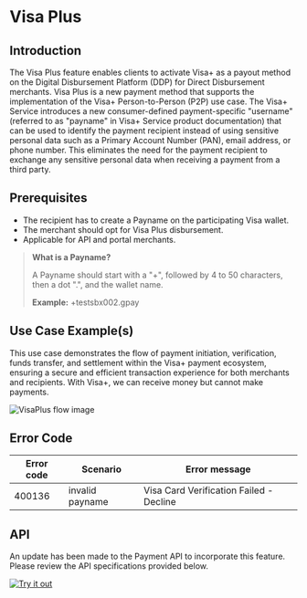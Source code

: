 # Visa Plus

## Introduction

The Visa Plus feature enables clients to activate Visa+ as a payout method on the Digital Disbursement Platform (DDP) for Direct Disbursement merchants. Visa Plus is a new payment method that supports the implementation of the Visa+ Person-to-Person (P2P) use case. The Visa+ Service introduces a new consumer-defined payment-specific "username" (referred to as "payname" in Visa+ Service product documentation) that can be used to identify the payment recipient instead of using sensitive personal data such as a Primary Account Number (PAN), email address, or phone number. This eliminates the need for the payment recipient to exchange any sensitive personal data when receiving a payment from a third party.

## Prerequisites

- The recipient has to create a Payname on the participating Visa wallet.
- The merchant should opt for Visa Plus disbursement.
- Applicable for API and portal merchants.

<!-- theme: success -->
>**What is a Payname?**
>
>A Payname should start with a "+", followed by 4 to 50 characters, then a dot ".", and the wallet name.
>
>**Example:** +testsbx002.gpay

## Use Case Example(s)

This use case demonstrates the flow of payment initiation, verification, funds transfer, and settlement within the Visa+ payment ecosystem, ensuring a secure and efficient transaction experience for both merchants and recipients. With Visa+, we can receive money but cannot make payments.

![VisaPlus flow image](../../assets/images/VisaPlus.png "VisaPlus flow image")

## Error Code

|Error code|Scenario|Error message|
|---------------|--------------------------|--------------------|
| 400136 |  invalid payname  | Visa Card Verification Failed - Decline |

## API

An update has been made to the Payment API to incorporate this feature. Please review the API specifications provided below.

[![Try it out](../../../../assets/images/button.png)](../api/?type=post&path=/ddp/v1/payments)
